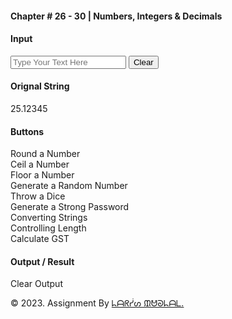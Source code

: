 <!DOCTYPE html>
<html lang="en">
  <head> 
    <meta charset="UTF-8" />
    <meta http-equiv="X-UA-Compatible" content="IE=edge" />
    <meta name="viewport" content="width=device-width, initial-scale=1.0" />
  </head>
  <body>
  <main>
      <div class="container">
        <div class="row">
          <div class="offset-1 col-10 offset-1 text-center my-5">
            <h4>Chapter # 26 - 30 | Numbers, Integers &amp; Decimals</h4>
            <div class="border-bottom mt-4 border-secondary"></div>
          </div>
        </div>


   <div class="row mb-5">
          <div class="col-12 col-md-6 mb-3 mb-md-0">
            <div class="h-100">
              <h4 class="text-center">Input</h4>
              <div class="border border-1 d-flex p-4 align-items-center border-secondary box1">
                <div class="input-group">
                  <input type="text" id="input-text" class="form-control form-control-lg
                  bg-transparent" placeholder="Type Your Text Here" />
                  <button class="btn btn-outline-dark" id="clearinput">Clear</button>
                </div>
              </div>
            </div>
          </div>
          <div class="col-12 col-md-6 mb-3 mb-md-0">
            <div class="h-100">
              <h4 class="text-center">Orignal String</h4>
              <div class="border border-1 p-4 align-items-center border-secondary box1"
              id="orignal-bg">
              <div class="text-light d-flex text-center" id="n-25">25.12345</div>
              </div>
            </div>
          </div>
        </div>


<div class="row mb-5">
          <div class="col-12 col-md-6 mb-3 mb-md-0">
            <div class="h-100">
              <h4 class="text-center mt-4">Buttons</h4>
              <div class="box1 px-2 py-4 text-center">
                <div class="btn btn-danger m-1" onclick="round()">
                Round a Number
                </div>
                <div class="btn btn-danger m-1" onclick="ceil()">
                Ceil a Number
                </div>
                <div class="btn btn-danger m-1" onclick="floor()">
                Floor a Number
                </div>
                <div class="btn btn-danger m-1" onclick="randomNumber()">
                Generate a Random Number
                </div>
                <div class="btn btn-danger m-1" onclick="dice()">
                Throw a Dice
                </div>
                <div class="btn btn-danger m-1" onclick="randomString()">
                    Generate a Strong Password
                </div>
                <div class="btn btn-danger m-1" onclick="convertingStrings()">
                Converting Strings
                </div>
                <div class="btn btn-danger m-1" id="generateTable">
                Controlling Length
                </div>
                <div class="btn btn-danger m-1" onclick="calculateGST()">
                Calculate GST
                </div>
            </div>
            </div>
          </div>
          <div class="col-12 col-md-6 mb-3 mb-md-0">
              <h4 class="text-center mt-4">Output / Result</h4>
              <div class="box2 px-2 py-4">
              <div class="text-center" id="output"></div>
              </div>
              <div class="text-center">
              <div class="btn btn-outline-dark my-4" id="clearoutput">
              Clear Output
            </div>
          </div>
          </div>
      </div>
    </main>
    <footer id="footer" class="py-2">
      <p class="text-center text-white">
        &copy; 2023. Assignment By
        <a
          href="https://www.facebook.com/profile.php?id=100061029926998"
          target="_blank"
          class="text-decoration-none fw-bold text-white"
          >ᖺᗩᖇᓮᔕ ᙢᕰᘐᖺᗩᒪ.</a
        >
      </p>
    </footer>
</body>
</html>
